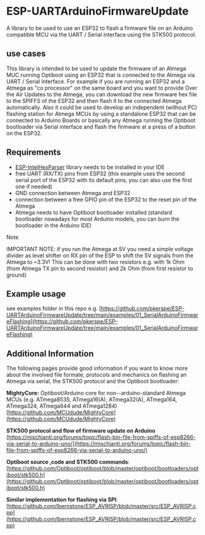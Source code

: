 # ESP-UARTArduinoFirmwareUpdate
A library to be used to use an ESP32 to flash a firmware file on an Arduino compatible MCU via the UART / Serial interface using the STK500 protocol.

## use cases
This library is intended to be used to update the firmware of an Atmega MUC running Optiboot using an ESP32 that is connected to the Atmega via UART / Serial interface.
For example if you are running an ESP32 and a Atmega as "co processor" on the same board and you want to provide Over the Air Updates to the Atmega, you can download the new firmware hex file to the SPIFFS of the ESP32 and then flash it to the connected Atmega automatically. 
Also it could be used to develop an independent (without PC) flashing station for Atmega MCUs by using a standalone ESP32 that can be connected to Arduino Boards or basically any Atmega running the Optiboot bootloader via Serial interface and flash the firmware at a press of a button on the ESP32.

## Requirements
- [ESP-IntelHexParser](https://github.com/pkerspe/ESP-IntelHex-Parser) library needs to be installed in your IDE
- free UART (RX/TX) pins from ESP32 (this example uses the second serial port of the ESP32 with its default pins, you can also use the first one if needed)
- GND connection between Atmega and ESP32
- connection between a free GPIO pin of the ESP32 to the reset pin of the Atmega
- Atmega needs to have Optiboot bootloader installed (standard bootloader nowadays for most Arduino models, you can burn the bootloader in the Arduino IDE)
 
> [!NOTE]
> IMPORTANT NOTE: if you run the Atmega at 5V you need a simple voltage divider as level shifter on RX pin of the ESP to shift the 5V signals from the Atmega to ~3.3V! This can be done with two resistors e.g. with 1k Ohm (from Atmega TX pin to second resistor) and 2k Ohm (from first resistor to ground)

## Example usage
see examples folder in this repo e.g. [https://github.com/pkerspe/ESP-UARTArduinoFirmwareUpdate/tree/main/examples/01_SerialArduinoFirmwareFlashing](https://github.com/pkerspe/ESP-UARTArduinoFirmwareUpdate/tree/main/examples/01_SerialArduinoFirmwareFlashing)

## Additional Information
The following pages provide good information if you want to know more about the involved file formate, protocols and mechanics on flashing an Atmega via serial, the STK500 protocol and the Optiboot bootloader:

**MightyCore:**
Optiboot/Arduino core for non--arduino-standard Atmega MCUs (e.g. ATmega8535, ATmega16(A), ATmega32(A), ATmega164, ATmega324, ATmega644 and ATmega1284) 
[https://github.com/MCUdude/MightyCore](https://github.com/MCUdude/MightyCore)

**STK500 protocol and flow of firmware update on Arduino**
[https://mischianti.org/forums/topic/flash-bin-file-from-spiffs-of-esp8266-via-serial-to-arduino-uno/](https://mischianti.org/forums/topic/flash-bin-file-from-spiffs-of-esp8266-via-serial-to-arduino-uno/)

**Optiboot source ‚code and STK500 commands**: [https://github.com/Optiboot/optiboot/blob/master/optiboot/bootloaders/optiboot/stk500.h](https://github.com/Optiboot/optiboot/blob/master/optiboot/bootloaders/optiboot/stk500.h)

**Similar implementation for flashing via SPI**: [https://github.com/lbernstone/ESP_AVRISP/blob/master/src/ESP_AVRISP.cpp](https://github.com/lbernstone/ESP_AVRISP/blob/master/src/ESP_AVRISP.cpp)